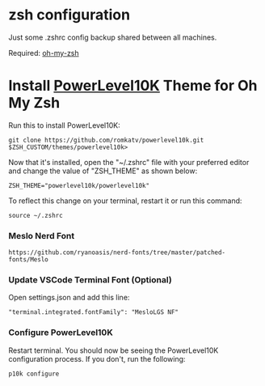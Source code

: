 # zsh configuration

Just some .zshrc config backup shared between all machines.

Required: [oh-my-zsh](https://github.com/ohmyzsh/ohmyzsh)

# Install [PowerLevel10K](https://github.com/romkatv/powerlevel10k) Theme for Oh My Zsh

Run this to install PowerLevel10K:
<pre><code>git clone https://github.com/romkatv/powerlevel10k.git $ZSH_CUSTOM/themes/powerlevel10k></code></pre>

Now that it's installed, open the "~/.zshrc" file with your preferred editor and change the value of "ZSH_THEME" as shown below:

<pre><code>ZSH_THEME="powerlevel10k/powerlevel10k"</code></pre>

To reflect this change on your terminal, restart it or run this command:

<pre><code>source ~/.zshrc</code></pre>

### Meslo Nerd Font
<pre><code>https://github.com/ryanoasis/nerd-fonts/tree/master/patched-fonts/Meslo</code></pre>

### Update VSCode Terminal Font (Optional)
Open settings.json and add this line:

<pre><code>"terminal.integrated.fontFamily": "MesloLGS NF"</pre></code>

### Configure PowerLevel10K

Restart terminal. You should now be seeing the PowerLevel10K configuration process. If you don't, run the following:
<pre><code>p10k configure</pre></code>